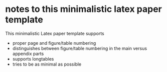 # notes to this minimalistic latex paper template

This minimalistic Latex paper template supports
- proper page and figure/table numbering
- distinguishes between figure/table numbering in the main versus appendix parts
- supports longtables
- tries to be as minimal as possible

